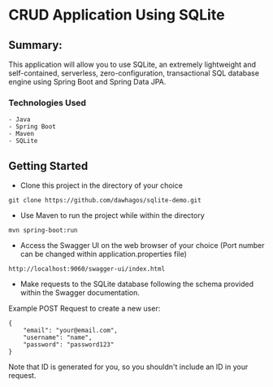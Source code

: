 # CRUD Application Using SQLite

## Summary:

This application will allow you to use SQLite, an extremely lightweight and self-contained, serverless,
zero-configuration, transactional SQL database engine using Spring Boot and Spring Data JPA.

### Technologies Used

```
- Java
- Spring Boot
- Maven
- SQLite
```

## Getting Started
- Clone this project in the directory of your choice
```
git clone https://github.com/dawhagos/sqlite-demo.git
```
- Use Maven to run the project while within the directory
```
mvn spring-boot:run
```
- Access the Swagger UI on the web browser of your choice (Port number can be changed within application.properties file)
```
http://localhost:9060/swagger-ui/index.html
```
- Make requests to the SQLite database following the schema provided within the Swagger documentation.

Example POST Request to create a new user:
```
{
    "email": "your@email.com",
    "username": "name",
    "password": "password123"
}
```
Note that ID is generated for you, so you shouldn't include an ID in your request.


